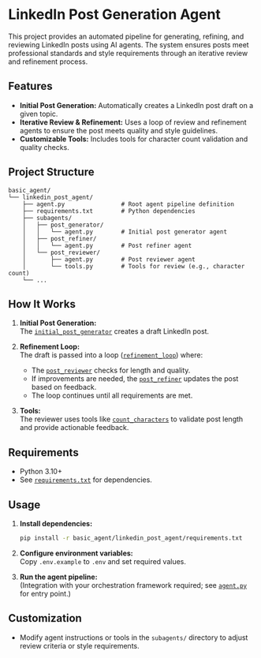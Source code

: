 # LinkedIn Post Generation Agent

This project provides an automated pipeline for generating, refining, and reviewing LinkedIn posts using AI agents. The system ensures posts meet professional standards and style requirements through an iterative review and refinement process.

## Features

- **Initial Post Generation:** Automatically creates a LinkedIn post draft on a given topic.
- **Iterative Review & Refinement:** Uses a loop of review and refinement agents to ensure the post meets quality and style guidelines.
- **Customizable Tools:** Includes tools for character count validation and quality checks.

## Project Structure

```
basic_agent/
└── linkedin_post_agent/
    ├── agent.py                # Root agent pipeline definition
    ├── requirements.txt        # Python dependencies
    ├── subagents/
    │   ├── post_generator/
    │   │   └── agent.py        # Initial post generator agent
    │   ├── post_refiner/
    │   │   └── agent.py        # Post refiner agent
    │   └── post_reviewer/
    │       ├── agent.py        # Post reviewer agent
    │       └── tools.py        # Tools for review (e.g., character count)
    └── ...
```

## How It Works

1. **Initial Post Generation:**  
   The [`initial_post_generator`](linkedin_post_agent/subagents/post_generator/agent.py) creates a draft LinkedIn post.

2. **Refinement Loop:**  
   The draft is passed into a loop ([`refinement_loop`](linkedin_post_agent/agent.py)) where:
   - The [`post_reviewer`](linkedin_post_agent/subagents/post_reviewer/agent.py) checks for length and quality.
   - If improvements are needed, the [`post_refiner`](linkedin_post_agent/subagents/post_refiner/agent.py) updates the post based on feedback.
   - The loop continues until all requirements are met.

3. **Tools:**  
   The reviewer uses tools like [`count_characters`](linkedin_post_agent/subagents/post_reviewer/tools.py) to validate post length and provide actionable feedback.

## Requirements

- Python 3.10+
- See [`requirements.txt`](linkedin_post_agent/requirements.txt) for dependencies.

## Usage

1. **Install dependencies:**
   ```sh
   pip install -r basic_agent/linkedin_post_agent/requirements.txt
   ```

2. **Configure environment variables:**  
   Copy `.env.example` to `.env` and set required values.

3. **Run the agent pipeline:**  
   (Integration with your orchestration framework required; see [`agent.py`](linkedin_post_agent/agent.py) for entry point.)

## Customization

- Modify agent instructions or tools in the `subagents/` directory to adjust review criteria or style requirements.
